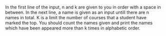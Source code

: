 In the first line of the input, n and k are given to you in order with a space in between. 
In the next line, a name is given as an input untill there are n names in total.
K is a limit the number of courses that a student have marked the top.
You should count the names given and print the names which have been appeared more than k times in alphabetic order.
